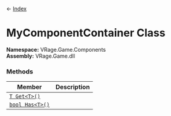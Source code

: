 ← [Index](index)
# MyComponentContainer Class
**Namespace:** VRage.Game.Components  
**Assembly:** VRage.Game.dll  
### Methods
|Member|Description|
|---|---|
|[`T Get<T>()`](VRage.Game.Components.Get)||
|[`bool Has<T>()`](VRage.Game.Components.Has)||
